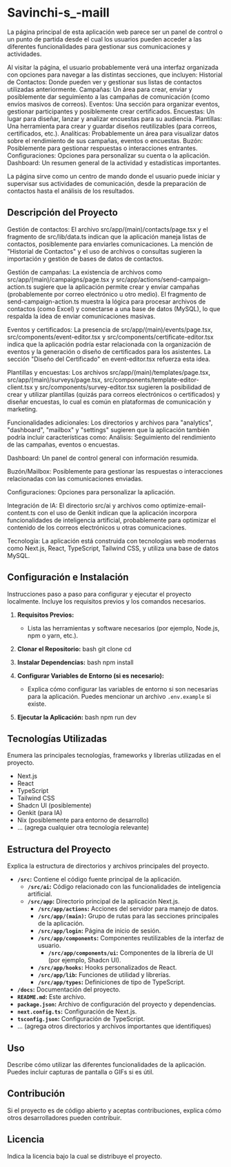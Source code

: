 # Savinchi-s_-maill

La página principal de esta aplicación web parece ser un panel de control o un punto de partida desde el cual los usuarios pueden acceder a las diferentes funcionalidades para gestionar sus comunicaciones y actividades.

Al visitar la página, el usuario probablemente verá una interfaz organizada con opciones para navegar a las distintas secciones, que incluyen:
      Historial de Contactos: Donde pueden ver y gestionar sus listas de contactos utilizadas anteriormente.
      Campañas: Un área para crear, enviar y posiblemente dar seguimiento a las campañas de comunicación (como envíos masivos de correos).
      Eventos: Una sección para organizar eventos, gestionar participantes y posiblemente crear certificados.
      Encuestas: Un lugar para diseñar, lanzar y analizar encuestas para su audiencia.
      Plantillas: Una herramienta para crear y guardar diseños reutilizables (para correos, certificados, etc.).
      Analíticas: Probablemente un área para visualizar datos sobre el rendimiento de sus campañas, eventos o encuestas.
      Buzón: Posiblemente para gestionar respuestas o interacciones entrantes.
      Configuraciones: Opciones para personalizar su cuenta o la aplicación.
      Dashboard: Un resumen general de la actividad y estadísticas importantes.
      
La página sirve como un centro de mando donde el usuario puede iniciar y supervisar sus actividades de comunicación, desde la preparación de contactos hasta el análisis de los resultados. 
      
## Descripción del Proyecto
Gestión de contactos: El archivo src/app/(main)/contacts/page.tsx y el fragmento de src/lib/data.ts indican que la aplicación maneja listas de contactos, posiblemente para enviarles comunicaciones. La mención de "Historial de Contactos" y el uso de archivos o consultas sugieren la importación y gestión de bases de datos de contactos.

Gestión de campañas: La existencia de archivos como src/app/(main)/campaigns/page.tsx y src/app/actions/send-campaign-action.ts sugiere que la aplicación permite crear y enviar campañas (probablemente por correo electrónico u otro medio). El fragmento de send-campaign-action.ts muestra la lógica para procesar archivos de contactos (como Excel) y conectarse a una base de datos (MySQL), lo que respalda la idea de enviar comunicaciones masivas.

Eventos y certificados: La presencia de src/app/(main)/events/page.tsx, src/components/event-editor.tsx y src/components/certificate-editor.tsx indica que la aplicación podría estar relacionada con la organización de eventos y la generación o diseño de certificados para los asistentes. La sección "Diseño del Certificado" en event-editor.tsx refuerza esta idea.

Plantillas y encuestas: Los archivos src/app/(main)/templates/page.tsx, src/app/(main)/surveys/page.tsx, src/components/template-editor-client.tsx y src/components/survey-editor.tsx sugieren la posibilidad de crear y utilizar plantillas (quizás para correos electrónicos o certificados) y diseñar encuestas, lo cual es común en plataformas de comunicación y marketing.

Funcionalidades adicionales: Los directorios y archivos para "analytics", "dashboard", "mailbox" y "settings" sugieren que la aplicación también podría incluir características como:
Análisis: Seguimiento del rendimiento de las campañas, eventos o encuestas.

Dashboard: Un panel de control general con información resumida.

Buzón/Mailbox: Posiblemente para gestionar las respuestas o interacciones relacionadas con las comunicaciones enviadas.

Configuraciones: Opciones para personalizar la aplicación.

Integración de IA: El directorio src/ai y archivos como optimize-email-content.ts con el uso de Genkit indican que la aplicación incorpora funcionalidades de inteligencia artificial, probablemente para optimizar el contenido de los correos electrónicos u otras comunicaciones.

Tecnología: La aplicación está construida con tecnologías web modernas como Next.js, React, TypeScript, Tailwind CSS, y utiliza una base de datos MySQL.

## Configuración e Instalación

Instrucciones paso a paso para configurar y ejecutar el proyecto localmente. Incluye los requisitos previos y los comandos necesarios.

1. **Requisitos Previos:**
   - Lista las herramientas y software necesarios (por ejemplo, Node.js, npm o yarn, etc.).

2. **Clonar el Repositorio:**
bash git clone <URL del repositorio> cd <nombre del directorio del proyecto>

 3. **Instalar Dependencias:**
 bash npm install

4. **Configurar Variables de Entorno (si es necesario):**
   - Explica cómo configurar las variables de entorno si son necesarias para la aplicación. Puedes mencionar un archivo `.env.example` si existe.

5. **Ejecutar la Aplicación:**
bash npm run dev

## Tecnologías Utilizadas

Enumera las principales tecnologías, frameworks y librerías utilizadas en el proyecto.

- Next.js
- React
- TypeScript
- Tailwind CSS
- Shadcn UI (posiblemente)
- Genkit (para IA)
- Nix (posiblemente para entorno de desarrollo)
- ... (agrega cualquier otra tecnología relevante)

## Estructura del Proyecto

Explica la estructura de directorios y archivos principales del proyecto.

- **`/src`:** Contiene el código fuente principal de la aplicación.
  - **`/src/ai`:** Código relacionado con las funcionalidades de inteligencia artificial.
  - **`/src/app`:** Directorio principal de la aplicación Next.js.
    - **`/src/app/actions`:** Acciones del servidor para manejo de datos.
    - **`/src/app/(main)`:** Grupo de rutas para las secciones principales de la aplicación.
    - **`/src/app/login`:** Página de inicio de sesión.
    - **`/src/app/components`:** Componentes reutilizables de la interfaz de usuario.
      - **`/src/app/components/ui`:** Componentes de la librería de UI (por ejemplo, Shadcn UI).
    - **`/src/app/hooks`:** Hooks personalizados de React.
    - **`/src/app/lib`:** Funciones de utilidad y librerías.
    - **`/src/app/types`:** Definiciones de tipo de TypeScript.
- **`/docs`:** Documentación del proyecto.
- **`README.md`:** Este archivo.
- **`package.json`:** Archivo de configuración del proyecto y dependencias.
- **`next.config.ts`:** Configuración de Next.js.
- **`tsconfig.json`:** Configuración de TypeScript.
- ... (agrega otros directorios y archivos importantes que identifiques)

## Uso

Describe cómo utilizar las diferentes funcionalidades de la aplicación. Puedes incluir capturas de pantalla o GIFs si es útil.

## Contribución

Si el proyecto es de código abierto y aceptas contribuciones, explica cómo otros desarrolladores pueden contribuir.

## Licencia

Indica la licencia bajo la cual se distribuye el proyecto.
